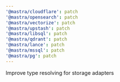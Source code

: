 ```yaml
---
'@mastra/cloudflare': patch
'@mastra/opensearch': patch
'@mastra/vectorize': patch
'@mastra/upstash': patch
'@mastra/libsql': patch
'@mastra/qdrant': patch
'@mastra/lance': patch
'@mastra/mssql': patch
'@mastra/pg': patch
---
```


Improve type resolving for storage adapters
